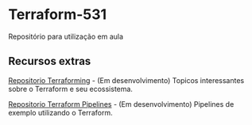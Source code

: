 # Terraform-531
Repositório para utilização em aula

## Recursos extras

[Repositorio Terraforming](https://github.com/bryanasdev000/terraforminghttps://github.com/bryanasdev000/terraforming) - (Em desenvolvimento) Topicos interessantes sobre o Terraform e seu ecossistema.

[Repositorio Terraform Pipelines](https://github.com/bryanasdev000/terraform-pipelines) - (Em desenvolvimento) Pipelines de exemplo utilizando o Terraform.
